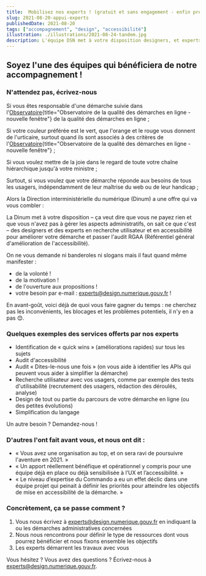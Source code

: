 ```yaml
---
title:  Mobilisez nos experts ! (gratuit et sans engagement - enfin presque)
slug: 2021-08-20-appui-experts
publishedDate: 2021-08-20
tags: ["accompagnement", "design", "accessibilité"]
illustration: ./illustrations/2021-08-24-tandem.jpg
description: L'équipe DSN met à votre disposition designers, et experts en recherche utilisateur et accessibilité
---
```


## Soyez l'une des équipes qui bénéficiera de notre accompagnement !
### N'attendez pas, écrivez-nous

Si vous êtes responsable d'une démarche suivie dans l'[Observatoire](https://observatoire.numerique.gouv.fr/){title="Observatoire de la qualité des démarches en ligne - nouvelle fenêtre"} de la qualité des démarches en ligne ;

Si votre couleur préférée est le vert, que l'orange et le rouge vous donnent de l'urticaire, surtout quand ils sont associés à des critères de l'[Observatoire](https://observatoire.numerique.gouv.fr/){title="Observatoire de la qualité des démarches en ligne - nouvelle fenêtre"} ;

Si vous voulez mettre de la joie dans le regard de toute votre chaîne hiérarchique jusqu'à votre ministre ;

Surtout, si vous voulez que votre démarche réponde aux besoins de tous les usagers, indépendamment de leur maîtrise du web ou de leur handicap ;

Alors la Direction interministérielle du numérique (Dinum) a une offre qui va vous combler :

La Dinum met à votre disposition – ça veut dire que vous ne payez rien et que vous n'avez pas à gérer les aspects administratifs, on sait ce que c'est – des designers et des experts en recherche utilisateur et en accessibilité pour améliorer votre démarche et passer l'audit RGAA (Référentiel général d'amélioration de l'accessibilité).

On ne vous demande ni banderoles ni slogans mais il faut quand même manifester :

- de la volonté !
- de la motivation !
- de l'ouverture aux propositions !
- votre besoin par e-mail : experts@design.numerique.gouv.fr !

En avant-goût, voici déjà de quoi vous faire gagner du temps : ne cherchez pas les inconvénients, les blocages et les problèmes potentiels, il n'y en a pas 😊.

### Quelques exemples des services offerts par nos experts
- Identification de « quick wins » (améliorations rapides) sur tous les sujets
- Audit d'accessibilité
- Audit « Dites-le-nous une fois » (on vous aide à identifier les APIs qui peuvent vous aider à simplifier la démarche)
- Recherche utilisateur avec vos usagers, comme par exemple des tests d'utilisabilité (recrutement des usagers, rédaction des déroulés, analyse)
- Design de tout ou partie du parcours de votre démarche en ligne (ou des petites évolutions)
- Simplification du langage

Un autre besoin ? Demandez-nous !

### D'autres l'ont fait avant vous, et nous ont dit&nbsp;:  
- « Vous avez une organisation au top, et on sera ravi de poursuivre l'aventure en 2021. »
- « Un apport réellement bénéfique et opérationnel y compris pour une équipe déjà en place ou déjà sensibilisée à l’UX et l’accessibilité. »
- « Le niveau d’expertise du Commando a eu un effet déclic dans une équipe projet qui peinait à définir les priorités pour atteindre les objectifs de mise en accessibilité de la démarche. »


### Concrètement, ça se passe comment&nbsp;?

1. Vous nous écrivez à experts@design.numerique.gouv.fr en indiquant la ou les démarches administratives concernées
2. Nous nous rencontrons pour définir le type de ressources dont vous pourrez bénéficier et nous fixons ensemble les objectifs
3. Les experts démarrent les travaux avec vous

Vous hésitez ? Vous avez des questions ? Écrivez-nous à experts@design.numerique.gouv.fr.
